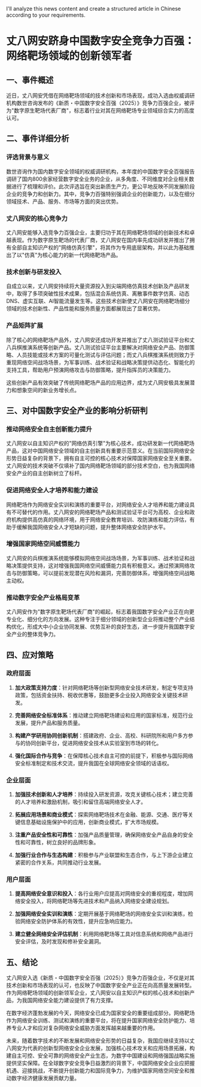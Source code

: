  I'll analyze this news content and create a structured article in Chinese according to your requirements.

# 丈八网安跻身中国数字安全竞争力百强：网络靶场领域的创新领军者

## 一、事件概述

近日，丈八网安凭借在网络靶场领域的技术创新和市场表现，成功入选由权威调研机构数世咨询发布的《新质・中国数字安全百强（2025）》竞争力百强企业，被评为"数字原生靶场代表厂商"，标志着行业对其在网络靶场专业领域综合实力的高度认可。

## 二、事件详细分析

### 评选背景与意义

数世咨询作为国内数字安全领域的权威调研机构，本年度的中国数字安全百强报告调研了国内800余家经营数字安全业务的企业，从多角度、不同维度对企业相关数据进行了梳理和评价。此次评选旨在突出新质生产力，更公平地反映不同发展阶段企业的竞争力和创新力。其中，竞争力百强特别强调企业的创新能力，以及在细分领域技术、产品、服务、市场等方面的突出优势。

### 丈八网安的核心竞争力

丈八网安能够入选竞争力百强企业，主要归功于其在网络靶场领域的创新技术和卓越表现。作为数字原生靶场的代表厂商，丈八网安在国内率先成功研发并推出了拥有全部自主知识产权的"网络仿真引擎"，将其作为专用底层架构，并以此为基础推出了以"仿真"为核心能力的新一代网络靶场产品。

### 技术创新与研发投入

自成立以来，丈八网安持续将大量资源投入到尖端网络仿真技术创新及产品研发中，取得了多项突破性技术成果，包括混合系统仿真、离散事件数字仿真、动态DNS、虚实互联、AI智能流量发生等。这些技术创新使丈八网安在网络靶场细分领域的技术创新性、产品性能和服务质量方面都展现出了显著优势。

### 产品矩阵扩展

除了核心的网络靶场产品外，丈八网安还成功开发并推出了丈八测试验证平台和丈八兵棋推演系统等创新产品。丈八测试验证平台主要解决对网络安全产品、防御策略、人员技能或技术方案的可量化测试与评估问题；而丈八兵棋推演系统则致力于重现网络空间战场场景，为军事训练、战术验证和战略决策提供动态化、智能化的支持工具，帮助用户预演网络攻击与防御策略，提升指挥员的决策能力。

这些创新产品有效突破了传统网络靶场产品的应用边界，成为丈八网安极具发展潜力和想象空间的新业务增长点。

## 三、对中国数字安全产业的影响分析研判

### 推动网络安全自主创新能力提升

丈八网安以自主知识产权的"网络仿真引擎"为核心技术，成功研发新一代网络靶场产品，这对中国网络安全领域的自主创新具有重要示范意义。在当前国际网络安全形势日益复杂的背景下，拥有自主可控的核心技术对保障国家网络安全至关重要。丈八网安的技术突破不仅填补了国内网络靶场领域的部分技术空白，也为我国网络安全产业的自主创新树立了标杆。

### 促进网络安全人才培养和能力建设

网络靶场作为网络安全实训和演练的重要平台，对网络安全人才培养和能力建设具有不可替代的作用。丈八网安的网络靶场产品和测试验证平台可为高校、企业和政府机构提供高仿真的网络环境，用于网络安全教育培训、攻防演练和能力评估，有助于缓解我国网络安全人才短缺的问题，提升整体网络安全防护水平。

### 增强国家网络空间威慑能力

丈八网安的兵棋推演系统能够模拟网络空间战场场景，为军事训练、战术验证和战略决策提供支持，这对增强我国网络空间威慑能力具有积极意义。通过预演网络攻击与防御策略，可以提前发现潜在风险和漏洞，完善防御体系，增强网络空间战略主动权。

### 推动数字安全产业格局变革

丈八网安作为"数字原生靶场代表厂商"的崛起，标志着我国数字安全产业正在向更专业化、细分化的方向发展。这种专注于细分领域的创新型企业将推动整个产业结构优化，形成大中小企业协同发展、优势互补的良好生态，进一步提升我国数字安全产业的整体竞争力。

## 四、应对策略

### 政府层面

1. **加大政策支持力度**：针对网络靶场等创新型网络安全技术研发，制定专项支持政策，包括资金扶持、税收优惠等，鼓励更多企业投入网络安全关键技术研发。

2. **完善网络安全标准体系**：推动建立网络靶场建设和应用的国家标准，规范行业发展，提升产品和服务质量。

3. **构建产学研用协同创新机制**：搭建政府、企业、高校、科研院所和用户多方参与的协同创新平台，促进网络安全技术从实验室到市场的转化。

4. **强化国际合作与竞争**：在保障核心技术自主可控的前提下，积极参与国际网络安全标准制定和技术交流，提升我国在全球网络安全领域的话语权。

### 企业层面

1. **加强技术创新和人才培养**：持续投入研发资源，攻克关键核心技术；建立完善的人才培养和激励机制，吸引和留住高端网络安全人才。

2. **拓展应用场景和商业模式**：探索网络靶场技术在金融、能源、交通、医疗等关键信息基础设施保护中的应用，创新商业模式，扩大市场规模。

3. **注重产品安全性和可靠性**：加强产品质量管理，确保网络安全产品自身的安全性和可靠性，树立良好的品牌形象。

4. **加强行业合作与生态构建**：积极参与产业联盟和生态合作，与上下游企业建立紧密的合作关系，共同推动行业发展。

### 用户层面

1. **提高网络安全意识和投入**：各行业用户应提高对网络安全的重视程度，增加网络安全投入，将网络靶场等先进技术和产品纳入网络安全建设规划。

2. **加强网络安全实训和演练**：定期开展基于网络靶场的网络安全实训和演练，检验网络安全防护体系的有效性，提升应急响应能力。

3. **建立健全网络安全评估机制**：利用网络靶场等工具对信息系统和网络产品进行安全评估，及时发现和修补安全漏洞。

## 五、结论

丈八网安入选《新质・中国数字安全百强（2025）》竞争力百强企业，不仅是对其技术创新和市场表现的认可，也反映了中国数字安全产业正在向高质量发展转型。作为网络靶场领域的创新领军企业，丈八网安以自主知识产权的核心技术和创新产品，为我国网络安全能力建设提供了有力支撑。

在数字经济蓬勃发展的今天，网络安全已成为国家安全的重要组成部分。网络靶场作为网络安全训练、测试和演练的重要平台，将在提升国家网络安全防护能力、培养专业人才和应对复杂网络安全威胁方面发挥越来越重要的作用。

未来，随着数字技术的不断发展和网络安全形势的日益复杂，我国应继续支持以丈八网安为代表的创新型网络安全企业发展，加强核心技术攻关和应用场景拓展，构建自主可控、安全可靠的网络安全产业生态，为数字中国建设和网络强国战略实施提供坚实保障。在全球数字安全竞争日益激烈的背景下，中国网络安全企业应把握机遇、迎接挑战，不断提升创新能力和国际竞争力，为维护国家网络空间安全和推动数字经济健康发展贡献力量。
